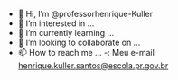 - 👋 Hi, I’m @professorhenrique-Kuller
- 👀 I’m interested in ...
- 🌱 I’m currently learning ...
- 💞️ I’m looking to collaborate on ...
- 📫 How to reach me ...
-: Meu e-mail henrique.kuller.santos@escola.pr.gov.br

<!--- 
professorhenrique-Kuller/professorhenrique-Kuller is a ✨ special ✨ repository because its `README.md` (this file) appears on your GitHub profile.
You can click the Preview link to take a look at your changes.
--->
